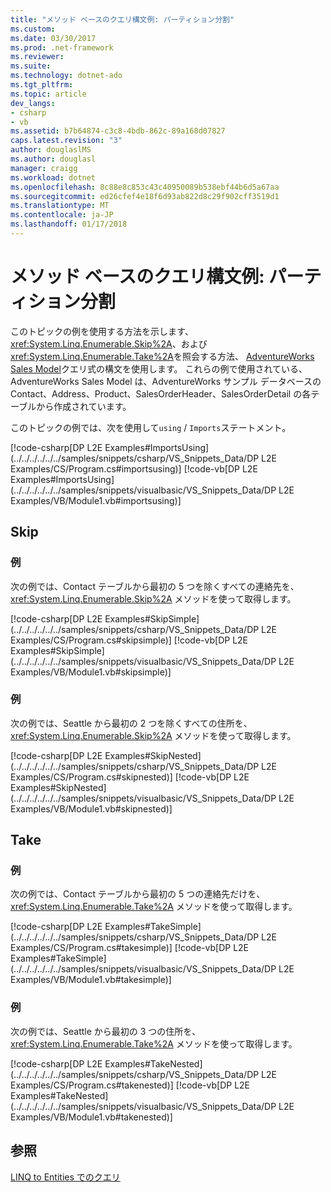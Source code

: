 ```yaml
---
title: "メソッド ベースのクエリ構文例: パーティション分割"
ms.custom: 
ms.date: 03/30/2017
ms.prod: .net-framework
ms.reviewer: 
ms.suite: 
ms.technology: dotnet-ado
ms.tgt_pltfrm: 
ms.topic: article
dev_langs:
- csharp
- vb
ms.assetid: b7b64874-c3c8-4bdb-862c-89a168d07827
caps.latest.revision: "3"
author: douglaslMS
ms.author: douglasl
manager: craigg
ms.workload: dotnet
ms.openlocfilehash: 8c88e8c853c43c40950089b538ebf44b6d5a67aa
ms.sourcegitcommit: ed26cfef4e18f6d93ab822d8c29f902cff3519d1
ms.translationtype: MT
ms.contentlocale: ja-JP
ms.lasthandoff: 01/17/2018
---
```

# <a name="method-based-query-syntax-examples-partitioning"></a>メソッド ベースのクエリ構文例: パーティション分割
このトピックの例を使用する方法を示します、 <xref:System.Linq.Enumerable.Skip%2A>、および<xref:System.Linq.Enumerable.Take%2A>を照会する方法、 [AdventureWorks Sales Model](http://msdn.microsoft.com/en-us/f16cd988-673f-4376-b034-129ca93c7832)クエリ式の構文を使用します。 これらの例で使用されている、AdventureWorks Sales Model は、AdventureWorks サンプル データベースの Contact、Address、Product、SalesOrderHeader、SalesOrderDetail の各テーブルから作成されています。  
  
 このトピックの例では、次を使用して`using` / `Imports`ステートメント。  
  
 [!code-csharp[DP L2E Examples#ImportsUsing](../../../../../../samples/snippets/csharp/VS_Snippets_Data/DP L2E Examples/CS/Program.cs#importsusing)]
 [!code-vb[DP L2E Examples#ImportsUsing](../../../../../../samples/snippets/visualbasic/VS_Snippets_Data/DP L2E Examples/VB/Module1.vb#importsusing)]  
  
## <a name="skip"></a>Skip  
  
### <a name="example"></a>例  
 次の例では、Contact テーブルから最初の 5 つを除くすべての連絡先を、<xref:System.Linq.Enumerable.Skip%2A> メソッドを使って取得します。  
  
 [!code-csharp[DP L2E Examples#SkipSimple](../../../../../../samples/snippets/csharp/VS_Snippets_Data/DP L2E Examples/CS/Program.cs#skipsimple)]
 [!code-vb[DP L2E Examples#SkipSimple](../../../../../../samples/snippets/visualbasic/VS_Snippets_Data/DP L2E Examples/VB/Module1.vb#skipsimple)]  
  
### <a name="example"></a>例  
 次の例では、Seattle から最初の 2 つを除くすべての住所を、<xref:System.Linq.Enumerable.Skip%2A> メソッドを使って取得します。  
  
 [!code-csharp[DP L2E Examples#SkipNested](../../../../../../samples/snippets/csharp/VS_Snippets_Data/DP L2E Examples/CS/Program.cs#skipnested)]
 [!code-vb[DP L2E Examples#SkipNested](../../../../../../samples/snippets/visualbasic/VS_Snippets_Data/DP L2E Examples/VB/Module1.vb#skipnested)]  
  
## <a name="take"></a>Take  
  
### <a name="example"></a>例  
 次の例では、Contact テーブルから最初の 5 つの連絡先だけを、<xref:System.Linq.Enumerable.Take%2A> メソッドを使って取得します。  
  
 [!code-csharp[DP L2E Examples#TakeSimple](../../../../../../samples/snippets/csharp/VS_Snippets_Data/DP L2E Examples/CS/Program.cs#takesimple)]
 [!code-vb[DP L2E Examples#TakeSimple](../../../../../../samples/snippets/visualbasic/VS_Snippets_Data/DP L2E Examples/VB/Module1.vb#takesimple)]  
  
### <a name="example"></a>例  
 次の例では、Seattle から最初の 3 つの住所を、<xref:System.Linq.Enumerable.Take%2A> メソッドを使って取得します。  
  
 [!code-csharp[DP L2E Examples#TakeNested](../../../../../../samples/snippets/csharp/VS_Snippets_Data/DP L2E Examples/CS/Program.cs#takenested)]
 [!code-vb[DP L2E Examples#TakeNested](../../../../../../samples/snippets/visualbasic/VS_Snippets_Data/DP L2E Examples/VB/Module1.vb#takenested)]  
  
## <a name="see-also"></a>参照  
 [LINQ to Entities でのクエリ](../../../../../../docs/framework/data/adonet/ef/language-reference/queries-in-linq-to-entities.md)
